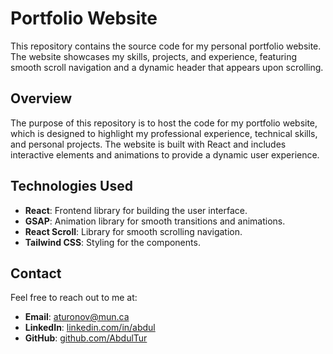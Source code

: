# Portfolio Website

This repository contains the source code for my personal portfolio website. The website showcases my skills, projects, and experience, featuring smooth scroll navigation and a dynamic header that appears upon scrolling.

## Overview

The purpose of this repository is to host the code for my portfolio website, which is designed to highlight my professional experience, technical skills, and personal projects. The website is built with React and includes interactive elements and animations to provide a dynamic user experience.

## Technologies Used

- **React**: Frontend library for building the user interface.
- **GSAP**: Animation library for smooth transitions and animations.
- **React Scroll**: Library for smooth scrolling navigation.
- **Tailwind CSS**: Styling for the components.

## Contact

Feel free to reach out to me at:

- **Email**: aturonov@mun.ca
- **LinkedIn**: [linkedin.com/in/abdul](https://www.linkedin.com/in/abdulaziz-turonov-63ab3a260/)
- **GitHub**: [github.com/AbdulTur](https://github.com/AbdulTur)
